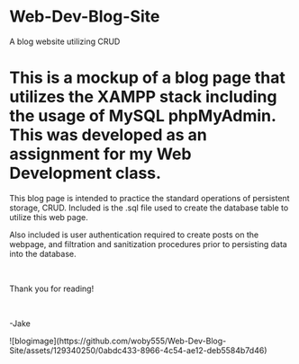 # Web-Dev-Blog-Site
A blog website utilizing CRUD

<h1>This is a mockup of a blog page that utilizes the XAMPP stack including the usage of MySQL phpMyAdmin. This was developed as an assignment for my Web Development class.</h1>
<p>This blog page is intended to practice the standard operations of persistent storage, CRUD. Included is the .sql file used to create the database table to utilize this web page.</p>
<p>Also included is user authentication required to create posts on the webpage, and filtration and sanitization procedures prior to persisting data into the database.</p>
<br>
<p>Thank you for reading!</p>
<br>
<p>-Jake</p>
![blogimage](https://github.com/woby555/Web-Dev-Blog-Site/assets/129340250/0abdc433-8966-4c54-ae12-deb5584b7d46)


